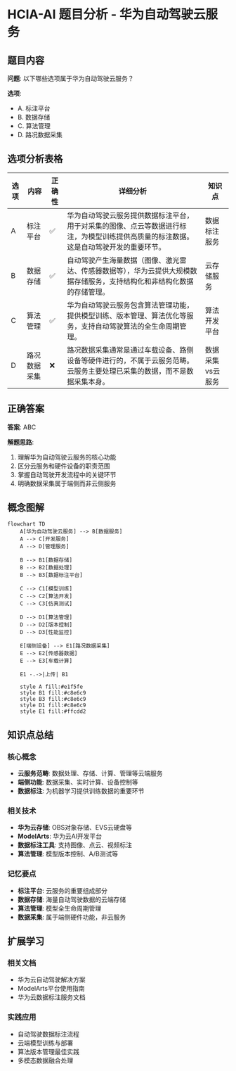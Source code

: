 # HCIA-AI 题目分析 - 华为自动驾驶云服务

## 题目内容

**问题**: 以下哪些选项属于华为自动驾驶云服务？

**选项**:
- A. 标注平台
- B. 数据存储
- C. 算法管理
- D. 路况数据采集

## 选项分析表格

| 选项 | 内容 | 正确性 | 详细分析 | 知识点 |
|------|------|--------|----------|--------|
| A | 标注平台 | ✅ | 华为自动驾驶云服务提供数据标注平台，用于对采集的图像、点云等数据进行标注，为模型训练提供高质量的标注数据。这是自动驾驶开发的重要环节。 | 数据标注服务 |
| B | 数据存储 | ✅ | 自动驾驶产生海量数据（图像、激光雷达、传感器数据等），华为云提供大规模数据存储服务，支持结构化和非结构化数据的存储管理。 | 云存储服务 |
| C | 算法管理 | ✅ | 华为自动驾驶云服务包含算法管理功能，提供模型训练、版本管理、算法优化等服务，支持自动驾驶算法的全生命周期管理。 | 算法开发平台 |
| D | 路况数据采集 | ❌ | 路况数据采集通常是通过车载设备、路侧设备等硬件进行的，不属于云服务范畴。云服务主要处理已采集的数据，而不是数据采集本身。 | 数据采集vs云服务 |

## 正确答案
**答案**: ABC

**解题思路**: 
1. 理解华为自动驾驶云服务的核心功能
2. 区分云服务和硬件设备的职责范围
3. 掌握自动驾驶开发流程中的关键环节
4. 明确数据采集属于端侧而非云侧服务

## 概念图解

```mermaid
flowchart TD
    A[华为自动驾驶云服务] --> B[数据服务]
    A --> C[开发服务]
    A --> D[管理服务]
    
    B --> B1[数据存储]
    B --> B2[数据处理]
    B --> B3[数据标注平台]
    
    C --> C1[模型训练]
    C --> C2[算法开发]
    C --> C3[仿真测试]
    
    D --> D1[算法管理]
    D --> D2[版本控制]
    D --> D3[性能监控]
    
    E[端侧设备] --> E1[路况数据采集]
    E --> E2[传感器数据]
    E --> E3[车载计算]
    
    E1 -.->|上传| B1
    
    style A fill:#e1f5fe
    style B1 fill:#c8e6c9
    style B3 fill:#c8e6c9
    style D1 fill:#c8e6c9
    style E1 fill:#ffcdd2
```

## 知识点总结

### 核心概念
- **云服务范畴**: 数据处理、存储、计算、管理等云端服务
- **端侧功能**: 数据采集、实时计算、设备控制等
- **数据标注**: 为机器学习提供训练数据的重要环节

### 相关技术
- **华为云存储**: OBS对象存储、EVS云硬盘等
- **ModelArts**: 华为云AI开发平台
- **数据标注工具**: 支持图像、点云、视频标注
- **算法管理**: 模型版本控制、A/B测试等

### 记忆要点
- **标注平台**: 云服务的重要组成部分
- **数据存储**: 海量自动驾驶数据的云端存储
- **算法管理**: 模型全生命周期管理
- **数据采集**: 属于端侧硬件功能，非云服务

## 扩展学习

### 相关文档
- 华为云自动驾驶解决方案
- ModelArts平台使用指南
- 华为云数据标注服务文档

### 实践应用
- 自动驾驶数据标注流程
- 云端模型训练与部署
- 算法版本管理最佳实践
- 多模态数据融合处理